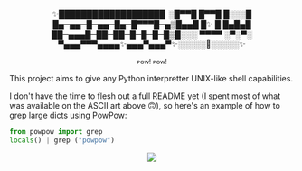 <p align=center>
✨███████████████████  ░█▀▀█ █▀▀█ █░░░█ </br>
█▄─▄▄─█─▄▄─█▄─█▀▀▀█─▄▒█▄▄█ █✨ █ █▄█▄█ </br>
██─▄▄▄█─██─██─█─█─█─█▒█░░░ ▀▀▀▀ ░▀░▀░ </br>
▀▄▄▄▀▀▀▄▄▄▄✨▄▄▄▀▄▄▄▀✨░░░░░🐍░░░░░✨</br>
</p>

<p align=center>
<sub>ᴘᴏᴡ! ᴘᴏᴡ!</sub>

This project aims to give any Python interpretter UNIX-like shell capabilities.

I don't have the time to flesh out a full README yet (I spent most of what was
available on the ASCII art above 🙃), so here's an example of how to grep large
dicts using PowPow:

```py
from powpow import grep
locals() | grep ("powpow")
```

<p align="center">
<img src="https://user-images.githubusercontent.com/6691643/113652843-dd79b800-9694-11eb-8ea1-1481f723f1d4.png" align="center"/>
</p>

</p>
